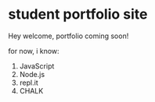 # student portfolio site

Hey welcome, portfolio coming soon!

for now, i know:

1. JavaScript
1. Node.js
1. repl.it
1. CHALK